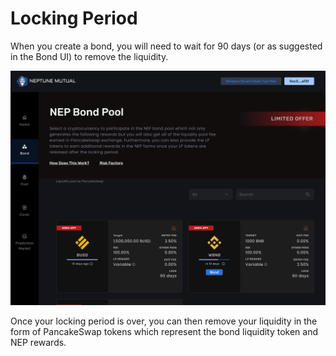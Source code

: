 # Locking Period

When you create a bond, you will need to wait for 90 days \(or as suggested in the Bond UI\) to remove the liquidity.

![](../../.gitbook/assets/b01-bond-approve.png)

Once your locking period is over, you can then remove your liquidity in the form of PancakeSwap tokens which represent the bond liquidity token and NEP rewards.

